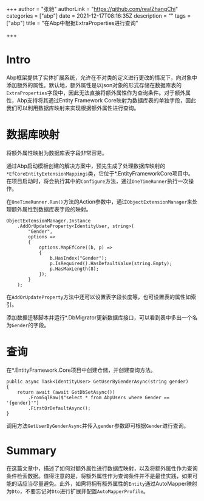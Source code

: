 +++
author = "张驰"
authorLink = "https://github.com/realZhangChi"
categories = ["abp"]
date = 2021-12-17T08:16:35Z
description = ""
tags = ["abp"]
title = "在Abp中根据ExtraProperties进行查询"

+++
# Intro

Abp框架提供了实体扩展系统，允许在不对类的定义进行更改的情况下，向对象中添加额外的属性。默认地，额外属性是以json对象的形式存储在数据库表的`ExtraProperties`字段中，因此无法直接将额外属性作为查询条件。对于额外属性，Abp支持将其通过Entity Framework Core映射为数据库表的单独字段，因此我们可以利用数据库映射来实现根据额外属性进行查询。

# 数据库映射

将额外属性映射为数据库表字段非常容易。

通过Abp启动模板创建的解决方案中，预先生成了处理数据库映射的`*EfCoreEntityExtensionMappings`类，它位于*.EntityFrameworkCore项目中。在项目启动时，将会执行其中的`Configure`方法，通过`OneTimeRunner`执行一次操作。

在`OneTimeRunner.Run()`方法的Action参数中，通过`ObjectExtensionManager`来处理额外属性到数据库表字段的映射。

    ObjectExtensionManager.Instance
        .AddOrUpdateProperty<IdentityUser, string>(
            "Gender",
            options =>
            {
                options.MapEfCore((b, p) =>
                {
                    b.HasIndex("Gender");
                    p.IsRequired().HasDefaultValue(string.Empty);
                    p.HasMaxLength(8);
                });
            }
        );

在`AddOrUpdateProperty`方法中还可以设置表字段长度等，也可设置表的属性如索引。

添加数据迁移脚本并运行*.DbMigrator更新数据库接口，可以看到表中多出一个名为`Gender`的字段。

# 查询

在*.EntityFramework.Core项目中创建仓储，并创建查询方法。

    public async Task<IdentityUser> GetUserByGenderAsync(string gender)
    {
        return await (await GetDbSetAsync())
            .FromSqlRaw($"select * from AbpUsers where Gender == '{gender}'")
            .FirstOrDefaultAsync();
    }

调用方法`GetUserByGenderAsync`并传入`gender`参数即可根据`Gender`进行查询。

# Summary

在这篇文章中，描述了如何对额外属性进行数据库映射，以及将额外属性作为查询条件检索数据。值得注意的是，将额外属性作为查询条件并不是最佳实践，如果可能的话应当尽量避免。此外，如需将拥有额外属性的`Entity`通过AutoMapper映射为`Dto`，不要忘记对`Dto`进行扩展并配置`AutoMapperProfile`。